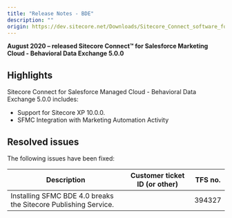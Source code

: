 ```yaml
---
title: "Release Notes - BDE"
description: ""
origin: https://dev.sitecore.net/Downloads/Sitecore_Connect_software_for_Salesforce_Marketing_Cloud/1x/Sitecore_Connect_software_for_Salesforce_Marketing_Cloud_50/Release_Notes_BDE
---
```


**August 2020 – released Sitecore Connect™ for Salesforce Marketing Cloud - Behavioral Data Exchange 5.0.0**

## Highlights

Sitecore Connect for Salesforce Managed Cloud - Behavioral Data Exchange 5.0.0 includes:

-   ​​Support for Sitecore XP 10.0.0.
-   SFMC Integration with Marketing Automation Activity

## Resolved issues

The following issues have been fixed:

 | Description | Customer ticket ID (or other) | TFS no. |
 | --- | --- | --- |
 | Installing SFMC BDE 4.0 breaks the Sitecore Publishing Service. |  | 394327 |